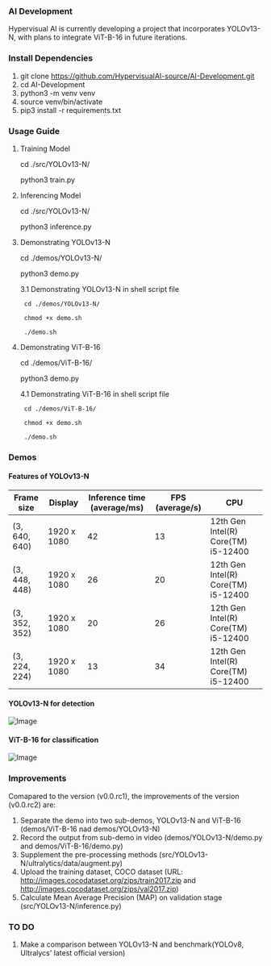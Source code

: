 ### AI Development                                                                                        
Hypervisual AI is currently developing a project that incorporates YOLOv13-N, with plans to integrate ViT-B-16 in future iterations.
                                                                                                    
### Install Dependencies                                                              
1. git clone https://github.com/HypervisualAI-source/AI-Development.git                      
2. cd AI-Development
3. python3 -m venv venv
4. source venv/bin/activate
5. pip3 install -r requirements.txt

### Usage Guide
1. Training Model
   
    cd ./src/YOLOv13-N/
   
	python3 train.py      
	
2. Inferencing Model
   
    cd ./src/YOLOv13-N/
                        
	python3 inference.py

3. Demonstrating YOLOv13-N

    cd ./demos/YOLOv13-N/
   
	python3 demo.py 

    3.1 Demonstrating YOLOv13-N in shell script file
   
        cd ./demos/YOLOv13-N/
   
        chmod +x demo.sh
   
	    ./demo.sh

5. Demonstrating ViT-B-16
   
    cd ./demos/ViT-B-16/
   
	python3 demo.py                  
                                       
    4.1 Demonstrating ViT-B-16 in shell script file
   
        cd ./demos/ViT-B-16/
   
        chmod +x demo.sh
   
	    ./demo.sh

	
### Demos
#### Features of YOLOv13-N
| Frame size | Display  | Inference time (average/ms) | FPS (average/s) |   CPU   |
|------------|----------|---------------------------- |-----------------|---------|
| (3, 640, 640) | 1920 x 1080  | 42 | 13 | 12th Gen Intel(R) Core(TM) i5-12400 |
| (3, 448, 448) | 1920 x 1080  | 26 | 20 | 12th Gen Intel(R) Core(TM) i5-12400 |
| (3, 352, 352) | 1920 x 1080  | 20 | 26 | 12th Gen Intel(R) Core(TM) i5-12400 |
| (3, 224, 224) | 1920 x 1080  | 13 | 34 | 12th Gen Intel(R) Core(TM) i5-12400 |


#### YOLOv13-N for detection
![Image](demos/YOLOv13-N/source/yolo_output.gif)

#### ViT-B-16 for classification
![Image](demos/ViT-B-16/source/vit_output.gif)

### Improvements
Comapared to the version (v0.0.rc1), the improvements of the version (v0.0.rc2) are:
1. Separate the demo into two sub-demos, YOLOv13-N and ViT-B-16 (demos/ViT-B-16 nad demos/YOLOv13-N)
2. Record the output from sub-demo in video (demos/YOLOv13-N/demo.py and demos/ViT-B-16/demo.py)
3. Supplement the pre-processing methods (src/YOLOv13-N/ultralytics/data/augment.py)
4. Upload the training dataset, COCO dataset (URL: http://images.cocodataset.org/zips/train2017.zip and http://images.cocodataset.org/zips/val2017.zip)
5. Calculate Mean Average Precision (MAP) on validation stage (src/YOLOv13-N/inference.py)

### TO DO
1. Make a comparison between YOLOv13-N and benchmark(YOLOv8, Ultralycs' latest official version)




















